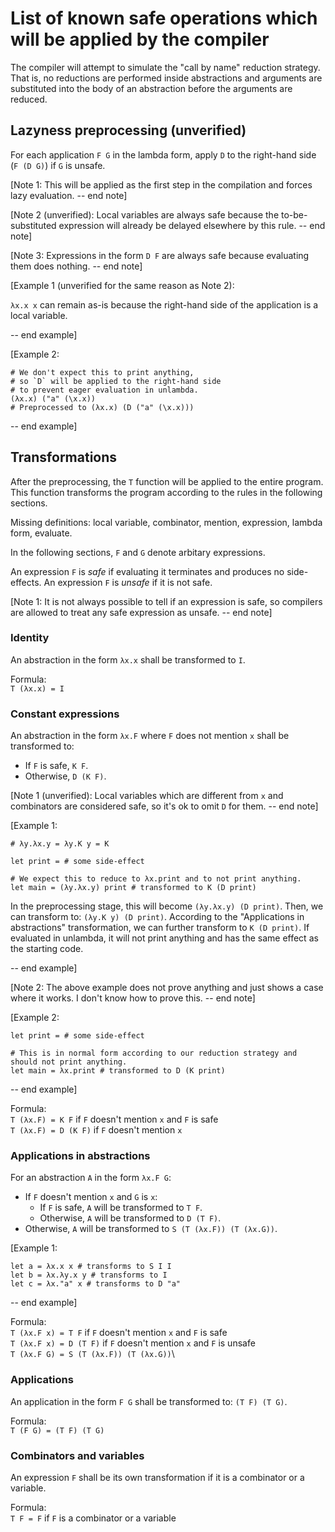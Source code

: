 # List of known safe operations which will be applied by the compiler

The compiler will attempt to simulate the "call by name" reduction strategy. That is, no reductions are performed inside abstractions and arguments are substituted into the body of an abstraction before the arguments are reduced.

## Lazyness preprocessing (unverified)

For each application `F G` in the lambda form, apply `D` to the right-hand side (`F (D G)`) if `G` is unsafe.

[Note 1: This will be applied as the first step in the compilation and forces lazy evaluation. -- end note]

[Note 2 (unverified): Local variables are always safe because the to-be-substituted expression will already be delayed elsewhere by this rule. -- end note]

[Note 3: Expressions in the form `D F` are always safe because evaluating them does nothing. -- end note]

[Example 1 (unverified for the same reason as Note 2):

`λx.x x` can remain as-is because the right-hand side of the application is a local variable.

-- end example]

[Example 2:
```
# We don't expect this to print anything,
# so `D` will be applied to the right-hand side
# to prevent eager evaluation in unlambda.
(λx.x) ("a" (\x.x))
# Preprocessed to (λx.x) (D ("a" (\x.x)))
```
-- end example]

## Transformations

After the preprocessing, the `T` function will be applied to the entire program. This function transforms the program according to the rules in the following sections.

Missing definitions: local variable, combinator, mention, expression, lambda form, evaluate.

In the following sections, `F` and `G` denote arbitary expressions.

An expression `F` is *safe* if evaluating it terminates and produces no side-effects. An expression `F` is *unsafe* if it is not safe.

[Note 1: It is not always possible to tell if an expression is safe, so compilers are allowed to treat any safe expression as unsafe. -- end note]

### Identity

An abstraction in the form `λx.x` shall be transformed to `I`.

Formula: \
`T (λx.x) = I`

### Constant expressions

An abstraction in the form `λx.F` where `F` does not mention `x` shall be transformed to:
- If `F` is safe, `K F`.
- Otherwise, `D (K F)`.

[Note 1 (unverified): Local variables which are different from `x` and combinators are considered safe, so it's ok to omit `D` for them. -- end note]

[Example 1:
```
# λy.λx.y = λy.K y = K

let print = # some side-effect

# We expect this to reduce to λx.print and to not print anything.
let main = (λy.λx.y) print # transformed to K (D print)
```

In the preprocessing stage, this will become `(λy.λx.y) (D print)`. Then, we can transform to: `(λy.K y) (D print)`. According to the "Applications in abstractions" transformation, we can further transform to `K (D print)`. If evaluated in unlambda, it will not print anything and has the same effect as the starting code.

-- end example]

[Note 2: The above example does not prove anything and just shows a case where it works. I don't know how to prove this. -- end note]

[Example 2:
```
let print = # some side-effect

# This is in normal form according to our reduction strategy and should not print anything.
let main = λx.print # transformed to D (K print)
```
-- end example]

Formula: \
`T (λx.F) = K F` if `F` doesn't mention `x` and `F` is safe \
`T (λx.F) = D (K F)` if `F` doesn't mention `x`

### Applications in abstractions

For an abstraction `A` in the form `λx.F G`:
- If `F` doesn't mention `x` and `G` is `x`:
    - If `F` is safe, `A` will be transformed to `T F`.
    - Otherwise, `A` will be transformed to `D (T F)`.
- Otherwise, `A` will be transformed to `S (T (λx.F)) (T (λx.G))`.

[Example 1:
```
let a = λx.x x # transforms to S I I
let b = λx.λy.x y # transforms to I
let c = λx."a" x # transforms to D "a"
```
-- end example]

Formula: \
`T (λx.F x) = T F` if `F` doesn't mention `x` and `F` is safe \
`T (λx.F x) = D (T F)` if `F` doesn't mention `x` and `F` is unsafe \
`T (λx.F G) = S (T (λx.F)) (T (λx.G))`\

### Applications

An application in the form `F G` shall be transformed to: `(T F) (T G)`.

Formula: \
`T (F G) = (T F) (T G)`

### Combinators and variables

An expression `F` shall be its own transformation if it is a combinator or a variable.

Formula: \
`T F = F` if `F` is a combinator or a variable
